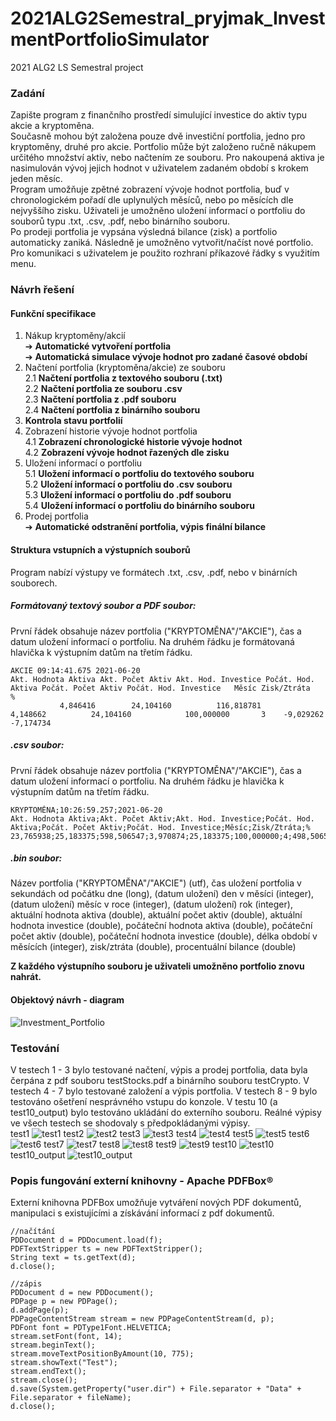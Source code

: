 # 2021ALG2Semestral_pryjmak_InvestmentPortfolioSimulator
2021 ALG2 LS Semestral project

### Zadání
Zapište program z finančního prostředí simulující investice do aktiv typu akcie a kryptoměna. \
Současně mohou být založena pouze dvě investiční portfolia, jedno pro kryptoměny, druhé pro akcie. Portfolio může být založeno ručně nákupem určitého množství aktiv, nebo načtením ze souboru. Pro nakoupená aktiva je nasimulován vývoj jejich hodnot v uživatelem zadaném období s krokem jeden měsíc. \
Program umožňuje zpětné zobrazení vývoje hodnot portfolia, buď v chronologickém pořadí dle uplynulých měsíců, nebo po měsících dle nejvyššího zisku. Uživateli je umožněno uložení informací o portfoliu do souborů typu .txt, .csv, .pdf, nebo binárního souboru. \
Po prodeji portfolia je vypsána výsledná bilance (zisk) a portfolio automaticky zaniká. Následně je umožněno vytvořit/načíst nové portfolio. \
Pro komunikaci s uživatelem je použito rozhraní příkazové řádky s využitím menu.

### Návrh řešení
#### Funkční specifikace 

1. Nákup kryptoměny/akcií  
➔ **Automatické vytvoření portfolia**  
➔ **Automatická simulace vývoje hodnot pro zadané časové období**  
2. Načtení portfolia (kryptoměna/akcie) ze souboru  
2.1 **Načtení portfolia z textového souboru (.txt)**   
2.2 **Načtení portfolia ze souboru .csv**  
2.3 **Načtení portfolia z .pdf souboru**  
2.4 **Načtení portfolia z binárního souboru**   
3. **Kontrola stavu portfolií**
4. Zobrazení historie vývoje hodnot portfolia  
4.1 **Zobrazení chronologické historie vývoje hodnot**  
4.2 **Zobrazení vývoje hodnot řazených dle zisku**  
5. Uložení informací o portfoliu  
5.1 **Uložení informací o portfoliu do textového souboru**  
5.2 **Uložení informací o portfoliu do .csv souboru**  
5.3 **Uložení informací o portfoliu do .pdf souboru**  
5.4 **Uložení informací o portfoliu do binárního souboru**    
6. Prodej portfolia  
➔ **Automatické odstranění portfolia, výpis finální bilance**  

#### Struktura vstupních a výstupních souborů  
Program nabízí výstupy ve formátech .txt, .csv, .pdf, nebo v binárních souborech.  
##### Formátovaný textový soubor a PDF soubor: 
První řádek obsahuje název portfolia ("KRYPTOMĚNA"/"AKCIE"), čas a datum uložení informací o portfoliu. Na druhém řádku je formátovaná hlavička k výstupním datům na třetím řádku. 
        
    AKCIE 09:14:41.675 2021-06-20
    Akt. Hodnota Aktiva Akt. Počet Aktiv Akt. Hod. Investice Počát. Hod. Aktiva Počát. Počet Aktiv Počát. Hod. Investice   Měsíc Zisk/Ztráta    %
               4,846416        24,104160          116,818781           4,148662          24,104160            100,000000       3    -9,029262   -7,174734

##### .csv soubor:  
První řádek obsahuje název portfolia ("KRYPTOMĚNA"/"AKCIE"), čas a datum uložení informací o portfoliu. Na druhém řádku je hlavička k výstupním datům na třetím řádku.    

    KRYPTOMĚNA;10:26:59.257;2021-06-20
    Akt. Hodnota Aktiva;Akt. Počet Aktiv;Akt. Hod. Investice;Počát. Hod. Aktiva;Počát. Počet Aktiv;Počát. Hod. Investice;Měsíc;Zisk/Ztráta;%
    23,765938;25,183375;598,506547;3,970874;25,183375;100,000000;4;498,506547;498,506547

##### .bin soubor: 
Název portfolia ("KRYPTOMĚNA"/"AKCIE") (utf), čas uložení portfolia v sekundách od počátku dne (long), (datum uložení) den v měsíci (integer), (datum uložení) měsíc v roce (integer), (datum uložení) rok (integer), aktuální hodnota aktiva (double), aktuální počet aktiv (double), aktuální hodnota investice (double), počáteční hodnota aktiva (double), počáteční počet aktiv (double), počáteční hodnota investice (double), délka období v měsících (integer), zisk/ztráta (double), procentuální bilance (double)  

**Z každého výstupního souboru je uživateli umožněno portfolio znovu nahrát.**

#### Objektový návrh - diagram
![Investment_Portfolio](https://github.com/pryjmi/2021ALG2Semestral_pryjmak_InvestmentPortfolioSimulator/blob/main/Semestral.png)

### Testování
V testech 1 - 3 bylo testované načtení, výpis a prodej portfolia, data byla čerpána z pdf souboru testStocks.pdf a binárního souboru testCrypto. V testech 4 - 7 bylo testované založení a výpis portfolia. V testech 8 - 9 bylo testováno ošetření nesprávného vstupu do konzole. V testu 10 (a test10_output) bylo testováno ukládání do externího souboru. Reálné výpisy ve všech testech se shodovaly s předpokládanými výpisy.\
test1
![test1](https://github.com/pryjmi/2021ALG2Semestral_pryjmak_InvestmentPortfolioSimulator/blob/main/Testing_screens/test1.png)
test2
![test2](https://github.com/pryjmi/2021ALG2Semestral_pryjmak_InvestmentPortfolioSimulator/blob/main/Testing_screens/test2.png)
test3
![test3](https://github.com/pryjmi/2021ALG2Semestral_pryjmak_InvestmentPortfolioSimulator/blob/main/Testing_screens/test3.png)
test4
![test4](https://github.com/pryjmi/2021ALG2Semestral_pryjmak_InvestmentPortfolioSimulator/blob/main/Testing_screens/test4.png)
test5
![test5](https://github.com/pryjmi/2021ALG2Semestral_pryjmak_InvestmentPortfolioSimulator/blob/main/Testing_screens/test5.png)
test6
![test6](https://github.com/pryjmi/2021ALG2Semestral_pryjmak_InvestmentPortfolioSimulator/blob/main/Testing_screens/test6.png)
test7
![test7](https://github.com/pryjmi/2021ALG2Semestral_pryjmak_InvestmentPortfolioSimulator/blob/main/Testing_screens/test7.png)
test8
![test8](https://github.com/pryjmi/2021ALG2Semestral_pryjmak_InvestmentPortfolioSimulator/blob/main/Testing_screens/test8.png)
test9
![test9](https://github.com/pryjmi/2021ALG2Semestral_pryjmak_InvestmentPortfolioSimulator/blob/main/Testing_screens/test9.png)
test10
![test10](https://github.com/pryjmi/2021ALG2Semestral_pryjmak_InvestmentPortfolioSimulator/blob/main/Testing_screens/test10.png)
test10_output
![test10_output](https://github.com/pryjmi/2021ALG2Semestral_pryjmak_InvestmentPortfolioSimulator/blob/main/Testing_screens/test10_output.png)

### Popis fungování externí knihovny - Apache PDFBox®   
Externí knihovna PDFBox umožňuje vytváření nových PDF dokumentů, manipulaci s existujícími a získávání informací z pdf dokumentů.  
    
    //načítání
    PDDocument d = PDDocument.load(f);
    PDFTextStripper ts = new PDFTextStripper();
    String text = ts.getText(d);
    d.close();
    
    //zápis
    PDDocument d = new PDDocument();
    PDPage p = new PDPage();
    d.addPage(p);
    PDPageContentStream stream = new PDPageContentStream(d, p);
    PDFont font = PDType1Font.HELVETICA;
    stream.setFont(font, 14);
    stream.beginText();
    stream.moveTextPositionByAmount(10, 775);
    stream.showText("Test");
    stream.endText();
    stream.close();
    d.save(System.getProperty("user.dir") + File.separator + "Data" + File.separator + fileName);
    d.close();
    
       
   

